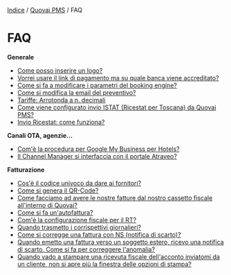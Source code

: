 [Indice](index.md) / [Quovai PMS](quovai-pms-it.md) / FAQ

# FAQ

**Generale**

- [Come posso inserire un logo?](FAQ-come-posso-inserire-un-logo-it.md)
- [Vorrei usare il link di pagamento ma su quale banca viene accreditato?](FAQ-link-pagamento-su-quale-banca-viene-accreditato-it.md)
- [Come si fa a modificare i parametri del booking engine?](FAQ-come-si-fa-a-modificare-parametri-del-booking-engine-it.md)
- [Come si modifica la email del preventivo?](FAQ-come-si-modifica-mail-del-preventivo-it.md)
- [Tariffe: Arrotonda a n. decimali](FAQ-tariffe-arrotonda-a-decimali-it.md)
- [Come viene configurato invio ISTAT (Ricestat per Toscana) da Quovai PMS?](FAQ-come-viene-configurato-invio-ISTAT-(Ricestat-per-Toscana)-da-quovai-it.md)
- [Invio Ricestat: come funziona?](FAQ-invio-Ricestat-come-funziona-it.md)

**Canali OTA, agenzie...**

- [Com'è la procedura per Google My Business per Hotels?](FAQ-come-procedura-Google-My-Business-Hotels-it.md)
- [Il Channel Manager si interfaccia con il portale Atraveo?](FAQ-channel-manager-si-interfaccia-con-Atraveo-it.md)

**Fatturazione**

- [Cos'è il codice univoco da dare ai fornitori?](FAQ-codice-univoco-da-dare-ai-fornitori-it.md)
- [Come si genera il QR-Code?](FAQ-come-genera-QR-Code-it.md)
- [Come facciamo ad avere le nostre fatture dal nostro cassetto fiscale all'interno di Quovai?](FAQ-come-facciamo-ad-avere-nostre-fatture-dal-nostro-cassetto-fiscale-all-interno-di-quovai-it.md)
- [Come si fa un'autofattura?](FAQ-come-si-fa-una-autofattura-it.md)
- [Com'è la configurazione fiscale per il RT?](FAQ-come-la-configurazione-fiscale-per-RT-it.md)
- [Quando trasmetto i corrispettivi giornalieri?](FAQ-quando-trasmetto-corrispettivi-giornalieri-it.md)
- [Come si corregge una fattura con NS (notifica di scarto)?](FAQ-come-si-corregge-una-fattura-con-NS-it.md)
- [Quando emetto una fattura verso un soggetto estero, ricevo una notifica di scarto. Come si fa per correggere l'anomalia?](FAQ-emettere-fattura-soggetto-NS-correzione-it.md)
- [Quando vado a stampare una ricevuta fiscale dell'acconto inviatomi da un cliente, non si apre più la finestra delle opzioni di stampa?](FAQ-non-si-apre-la-finestra-delle-opzioni-di-stampa-it.md)



 